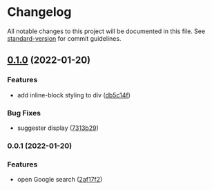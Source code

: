 # Changelog

All notable changes to this project will be documented in this file. See [standard-version](https://github.com/conventional-changelog/standard-version) for commit guidelines.

## [0.1.0](https://github.com/kometenstaub/search-google/compare/0.0.1...0.1.0) (2022-01-20)


### Features

* add inline-block styling to div ([db5c14f](https://github.com/kometenstaub/search-google/commit/db5c14f5f29099c274948729dfc127effbb428d8))


### Bug Fixes

* suggester display ([7313b29](https://github.com/kometenstaub/search-google/commit/7313b2967e3a64ec736f076dc2512cf6f3671b64))

### 0.0.1 (2022-01-20)


### Features

* open Google search ([2af17f2](https://github.com/kometenstaub/search-google/commit/2af17f271fe7a9396b114095e122b98a58131591))
